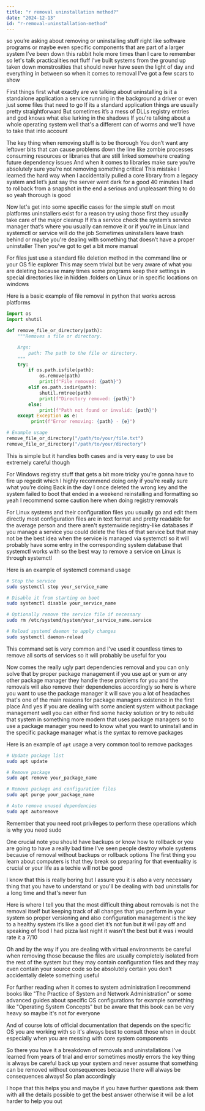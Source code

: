 ```yaml
---
title: "r removal uninstallation method?"
date: "2024-12-13"
id: "r-removal-uninstallation-method"
---
```


 so you’re asking about removing or uninstalling stuff right like software programs or maybe even specific components that are part of a larger system I’ve been down this rabbit hole more times than I care to remember so let's talk practicalities not fluff I’ve built systems from the ground up taken down monstrosities that should never have seen the light of day and everything in between so when it comes to removal I've got a few scars to show

First things first what exactly are we talking about uninstalling is it a standalone application a service running in the background a driver or even just some files that need to go If its a standard application things are usually pretty straightforward But sometimes it’s a mess of DLLs registry entries and god knows what else lurking in the shadows If you're talking about a whole operating system well that's a different can of worms and we'll have to take that into account

The key thing when removing stuff is to be thorough You don’t want any leftover bits that can cause problems down the line like zombie processes consuming resources or libraries that are still linked somewhere creating future dependency issues And when it comes to libraries make sure you’re absolutely sure you’re not removing something critical This mistake I learned the hard way when I accidentally pulled a core library from a legacy system and let’s just say the server went dark for a good 40 minutes I had to rollback from a snapshot in the end a serious and unpleasant thing to do so yeah thorough is good

Now let's get into some specific cases for the simple stuff on most platforms uninstallers exist for a reason try using those first they usually take care of the major cleanup If it’s a service check the system’s service manager that’s where you usually can remove it or if you're in Linux land systemctl or service will do the job Sometimes uninstallers leave trash behind or maybe you're dealing with something that doesn’t have a proper uninstaller Then you’ve got to get a bit more manual

For files just use a standard file deletion method in the command line or your OS file explorer This may seem trivial but be very aware of what you are deleting because many times some programs keep their settings in special directories like in hidden .folders on Linux or in specific locations on windows

Here is a basic example of file removal in python that works across platforms

```python
import os
import shutil

def remove_file_or_directory(path):
    """Removes a file or directory.

    Args:
        path: The path to the file or directory.
    """
    try:
        if os.path.isfile(path):
            os.remove(path)
            print(f"File removed: {path}")
        elif os.path.isdir(path):
            shutil.rmtree(path)
            print(f"Directory removed: {path}")
        else:
            print(f"Path not found or invalid: {path}")
    except Exception as e:
         print(f"Error removing: {path} - {e}")

# Example usage
remove_file_or_directory("/path/to/your/file.txt")
remove_file_or_directory("/path/to/your/directory")

```
This is simple but it handles both cases and is very easy to use be extremely careful though

For Windows registry stuff that gets a bit more tricky you’re gonna have to fire up regedit which I highly recommend doing only if you’re really sure what you’re doing Back in the day I once deleted the wrong key and the system failed to boot that ended in a weekend reinstalling and formatting so yeah I recommend some caution here when doing registry removals

For Linux systems and their configuration files you usually go and edit them directly most configuration files are in text format and pretty readable for the average person and there aren't systemwide registry-like databases if you manage a service you could delete the files of that service but that may not be the best idea when the service is managed via systemctl so it will probably have some entry in the corresponding system database that systemctl works with so the best way to remove a service on Linux is through systemctl

Here is an example of systemctl command usage

```bash
# Stop the service
sudo systemctl stop your_service_name

# Disable it from starting on boot
sudo systemctl disable your_service_name

# Optionally remove the service file if necessary
sudo rm /etc/systemd/system/your_service_name.service

# Reload systemd daemon to apply changes
sudo systemctl daemon-reload
```
This command set is very common and I’ve used it countless times to remove all sorts of services so it will probably be useful for you

Now comes the really ugly part dependencies removal and you can only solve that by proper package management if you use apt or yum or any other package manager they handle these problems for you and the removals will also remove their dependencies accordingly so here is where you want to use the package manager it will save you a lot of headaches that's one of the main reasons for package managers existence in the first place And yes if you are dealing with some ancient system without package management well you can either find some hacky solution or try to rebuild that system in something more modern that uses package managers so to use a package manager you need to know what you want to uninstall and in the specific package manager what is the syntax to remove packages

Here is an example of `apt` usage a very common tool to remove packages

```bash
# Update package list
sudo apt update

# Remove package
sudo apt remove your_package_name

# Remove package and configuration files
sudo apt purge your_package_name

# Auto remove unused dependencies
sudo apt autoremove
```
Remember that you need root privileges to perform these operations which is why you need sudo

One crucial note you should have backups or know how to rollback or you are going to have a really bad time I’ve seen people destroy whole systems because of removal without backups or rollback options The first thing you learn about computers is that they break so preparing for that eventuality is crucial or your life as a techie will not be good

I know that this is really boring but I assure you it is also a very necessary thing that you have to understand or you'll be dealing with bad uninstalls for a long time and that's never fun

Here is where I tell you that the most difficult thing about removals is not the removal itself but keeping track of all changes that you perform in your system so proper versioning and also configuration management is the key to a healthy system it’s like a good diet it’s not fun but it will pay off and speaking of food I had pizza last night it wasn't the best but it was  i would rate it a 7/10

Oh and by the way if you are dealing with virtual environments be careful when removing those because the files are usually completely isolated from the rest of the system but they may contain configuration files and they may even contain your source code so be absolutely certain you don’t accidentally delete something useful

For further reading when it comes to system administration I recommend books like "The Practice of System and Network Administration" or some advanced guides about specific OS configurations for example something like "Operating System Concepts" but be aware that this book can be very heavy so maybe it's not for everyone

And of course lots of official documentation that depends on the specific OS you are working with so it's always best to consult those when in doubt especially when you are messing with core system components

So there you have it a breakdown of removals and uninstallations I've learned from years of trial and error sometimes mostly errors the key thing is always be careful back up your system and never assume that something can be removed without consequences because there will always be consequences always! So plan accordingly

I hope that this helps you and maybe if you have further questions ask them with all the details possible to get the best answer otherwise it will be a lot harder to help you out
